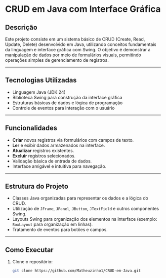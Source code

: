 # CRUD em Java com Interface Gráfica

## Descrição

Este projeto consiste em um sistema básico de CRUD (Create, Read, Update, Delete) desenvolvido em Java, utilizando conceitos fundamentais da linguagem e interface gráfica com Swing. O objetivo é demonstrar a manipulação de dados por meio de formulários visuais, permitindo operações simples de gerenciamento de registros.

---

## Tecnologias Utilizadas

- Linguagem Java (JDK 24)
- Biblioteca Swing para construção da interface gráfica
- Estruturas básicas de dados e lógica de programação
- Controle de eventos para interação com o usuário

---

## Funcionalidades

- **Criar** novos registros via formulários com campos de texto.
- **Ler** e exibir dados armazenados na interface.
- **Atualizar** registros existentes.
- **Excluir** registros selecionados.
- Validação básica de entrada de dados.
- Interface amigável e intuitiva para navegação.

---

## Estrutura do Projeto

- Classes Java organizadas para representar os dados e a lógica do CRUD.
- Utilização de `JFrame`, `JPanel`, `JButton`, `JTextField` e outros componentes Swing.
- Layouts Swing para organização dos elementos na interface (exemplo: `BoxLayout` para organização em linhas).
- Tratamento de eventos para botões e campos.

---

## Como Executar

1. Clone o repositório:
   ```bash
   git clone https://github.com/Matheuzinho1/CRUD-em-Java.git
